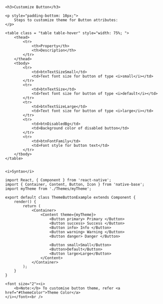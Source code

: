 <div class="section" id="themeButton">

    <h3>Customize Button</h3>

    <p style="padding-bottom: 10px;">
        Steps to customize theme for Button attributes:
    </p>

    <table class = "table table-hover" style="width: 75%; ">
        <thead>
            <tr>
                <th>Property</th>
                <th>Description</th>
            </tr>
        </thead>
        <tbody>
            <tr>
                <td>btnTextSizeSmall</td>
                <td>Text font size for button of type <i>small</i></td>
            </tr>
            <tr>
                <td>btnTextSize</td>
                <td>Text font size for button of type <i>default</i></td>
            </tr>
            <tr>
                <td>btnTextSizeLarge</td>
                <td>Text font size for button of type <i>large</i></td>
            </tr>
            <tr>
                <td>btnDisabledBg</td>
                <td>Background color of disabled button</td>
            </tr>
            <tr>
                <td>btnFontFamily</td>
                <td>Font style for button text</td>
            </tr>
        </tbody>
    </table>


    <i>Syntax</i>
<pre class="line-numbers"><code class="language-jsx">import React, { Component } from 'react-native';
import { Container, Content, Button, Icon } from 'native-base';
import myTheme from './Themes/myTheme';
​
export default class ThemeButtonExample extends Component {
    render() {
        return (
            &lt;Container>
                &lt;Content theme={myTheme}>
                    &lt;Button primary> Primary &lt;/Button>
                    &lt;Button success> Success &lt;/Button>
                    &lt;Button info> Info &lt;/Button>
                    &lt;Button warning> Warning &lt;/Button>
                    &lt;Button danger> Danger &lt;/Button>

                    &lt;Button small>Small&lt;/Button>
                    &lt;Button>Default&lt;/Button>
                    &lt;Button large>Large&lt;/Button>
                &lt;/Content>
            &lt;/Container>
        );
    }
}</code></pre>

    <font size="2"><i>
        <b>Note:</b> To customise button theme, refer <a href="#themeColor">Theme Color</a>
    </i></font><br />


</div>
